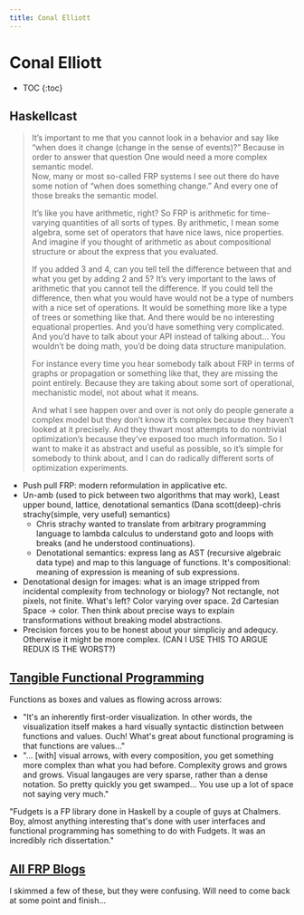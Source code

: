```yaml
---
title: Conal Elliott
---
```


# Conal Elliott

* TOC
{:toc}


## Haskellcast

> It’s important to me that you cannot look in a behavior and say like “when does it change (change in the sense of events)?” Because in order to answer that question One would need a more complex semantic model.  
> Now, many or most so-called FRP systems I see out there do have some notion of “when does something change.” And every one of those breaks the semantic model. 
>  
> It’s like you have arithmetic, right? So FRP is arithmetic for time-varying quantities of all sorts of types. By arithmetic, I mean some algebra, some set of operators that have nice laws, nice properties. And imagine if you thought of arithmetic as about compositional structure or about the express that you evaluated.   
>  
> If you added 3 and 4, can you tell tell the difference between that and what you get by adding 2 and 5? It’s very important to the laws of arithmetic that you cannot tell the difference. If you could tell the difference, then what you would have would not be a type of numbers with a nice set of operations. It would be something more like a type of trees or something like that. And there would be no interesting equational properties. And you’d have something very complicated. And you’d have to talk about your API instead of talking about... You wouldn’t be doing math, you’d be doing data structure manipulation. 
>   
> For instance every time you hear somebody talk about FRP in terms of graphs or propagation or something like that, they are missing the point entirely. Because they are taking about some sort of operational, mechanistic model, not about what it means.   
>  
> And what I see happen over and over is not only do people generate a complex model but they don’t know it’s complex because they haven’t looked at it precisely. And they thwart most attempts to do nontrivial optimization’s because they’ve exposed too much information. So I want to make it as abstract and useful as possible, so it’s simple for somebody to think about, and I can do radically different sorts of optimization experiments. 

* Push pull FRP: modern reformulation in applicative etc.
* Un-amb (used to pick between two algorithms that may work), Least upper bound, lattice, denotational semantics (Dana scott(deep)-chris strachy(simple, very useful) semantics)
  * Chris strachy wanted to translate from arbitrary programming language to lambda calculus to understand goto and loops with breaks (and he understood continuations). 
  * Denotational semantics: express lang as AST (recursive algebraic data type) and map to this language of functions. It's compositional: meaning of expression is meaning of sub expressions. 
* Denotational design for images: what is an image stripped from incidental complexity from technology or biology? Not rectangle, not pixels, not finite. What's left? Color varying over space. 2d Cartesian Space -> color. Then think about precise ways to explain transformations without breaking model abstractions. 
* Precision forces you to be honest about your simpliciy and adequcy. Otherwise it might be more complex. (CAN I USE THIS TO ARGUE REDUX IS THE WORST?)


## [Tangible Functional Programming](https://www.youtube.com/watch?v=faJ8N0giqzw&feature=youtu.be)

Functions as boxes and values as flowing across arrows: 
  * "It's an inherently first-order visualization. In other words, the visualization itself makes a hard visually syntactic distinction between functions and values. Ouch! What's great about functional programing is that functions are values..."
  * "... [with] visual arrows, with every composition, you get something more complex than what you had before. Complexity grows and grows and grows. Visual langauges are very sparse, rather than a dense notation. So pretty quickly you get swamped... You use up a lot of space not saying very much."

"Fudgets is a FP library done in Haskell by a couple of guys at Chalmers. Boy, almost anything interesting that's done with user interfaces and functional programming has something to do with Fudgets. It was an incredibly rich dissertation."

## [All FRP Blogs](http://conal.net/blog/tag/frp)

I skimmed a few of these, but they were confusing. Will need to come back at some point and finish...


<script>
  (function(i,s,o,g,r,a,m){i['GoogleAnalyticsObject']=r;i[r]=i[r]||function(){
  (i[r].q=i[r].q||[]).push(arguments)},i[r].l=1*new Date();a=s.createElement(o),
  m=s.getElementsByTagName(o)[0];a.async=1;a.src=g;m.parentNode.insertBefore(a,m)
  })(window,document,'script','https://www.google-analytics.com/analytics.js','ga');
  ga('create', 'UA-103157758-1', 'auto');
  ga('send', 'pageview');
</script>
<script repoPath="stevekrouse/futureofcoding.org" type="text/javascript" src="/unbreakable-links/index.js"></script>

